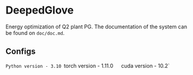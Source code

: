 # DeepedGlove 
Energy optimization of Q2 plant PG. The documentation of the system can be found on `doc/doc.md`.

## Configs
`Python version - 3.10
`torch version - 1.11.0`  
`cuda version - 10.2`  
